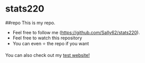 # stats220
##repo
This is my repo.
- Feel free to follow me (https://github.com/Sally62/stats220).
- Feel free to watch this repository
- You can even ⭐ the repo if you want 

You can also check out my [test website!](https://github.com/Sally62/stats220.github.io/test/)
